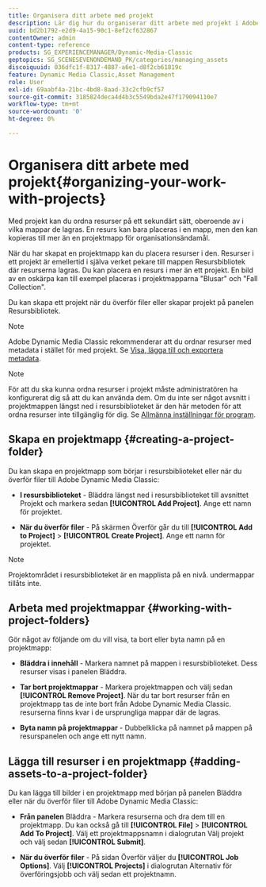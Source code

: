 ```yaml
---
title: Organisera ditt arbete med projekt
description: Lär dig hur du organiserar ditt arbete med projekt i Adobe Dynamic Media Classic.
uuid: bd2b1792-e2d9-4a15-90c1-8ef2cf632867
contentOwner: admin
content-type: reference
products: SG_EXPERIENCEMANAGER/Dynamic-Media-Classic
geptopics: SG_SCENESEVENONDEMAND_PK/categories/managing_assets
discoiquuid: 036dfc1f-8317-4887-a6e1-d8f2cb61819c
feature: Dynamic Media Classic,Asset Management
role: User
exl-id: 69aabf4a-21bc-4bd8-8aad-33c2cfb9cf57
source-git-commit: 3185824deca4d4b3c5549bda2e47f179094110e7
workflow-type: tm+mt
source-wordcount: '0'
ht-degree: 0%

---
```


# Organisera ditt arbete med projekt{#organizing-your-work-with-projects}

Med projekt kan du ordna resurser på ett sekundärt sätt, oberoende av i vilka mappar de lagras. En resurs kan bara placeras i en mapp, men den kan kopieras till mer än en projektmapp för organisationsändamål.

När du har skapat en projektmapp kan du placera resurser i den. Resurser i ett projekt är emellertid i själva verket pekare till mappen Resursbibliotek där resurserna lagras. Du kan placera en resurs i mer än ett projekt. En bild av en oskärpa kan till exempel placeras i projektmapparna &quot;Blusar&quot; och &quot;Fall Collection&quot;.

Du kan skapa ett projekt när du överför filer eller skapar projekt på panelen Resursbibliotek.

>[!NOTE]
>
>Adobe Dynamic Media Classic rekommenderar att du ordnar resurser med metadata i stället för med projekt. Se [Visa, lägga till och exportera metadata](viewing-adding-exporting-metadata.md).

>[!NOTE]
>
>För att du ska kunna ordna resurser i projekt måste administratören ha konfigurerat dig så att du kan använda dem. Om du inte ser något avsnitt i projektmappen längst ned i resursbiblioteket är den här metoden för att ordna resurser inte tillgänglig för dig. Se [Allmänna inställningar för program](application-setup.md#general-settings).

## Skapa en projektmapp {#creating-a-project-folder}

Du kan skapa en projektmapp som börjar i resursbiblioteket eller när du överför filer till Adobe Dynamic Media Classic:

* **I resursbiblioteket**  - Bläddra längst ned i resursbiblioteket till avsnittet Projekt och markera sedan  **[!UICONTROL Add Project]**. Ange ett namn för projektet.

* **När du överför filer**  - På skärmen Överför går du till  **[!UICONTROL Add to Project]** >  **[!UICONTROL Create Project]**. Ange ett namn för projektet.

>[!NOTE]
>
>Projektområdet i resursbiblioteket är en mapplista på en nivå. undermappar tillåts inte.

## Arbeta med projektmappar {#working-with-project-folders}

Gör något av följande om du vill visa, ta bort eller byta namn på en projektmapp:

* **Bläddra i innehåll** - Markera namnet på mappen i resursbiblioteket. Dess resurser visas i panelen Bläddra.

* **Tar bort projektmappar** - Markera projektmappen och välj sedan  **[!UICONTROL Remove Project]**. När du tar bort resurser från en projektmapp tas de inte bort från Adobe Dynamic Media Classic. resurserna finns kvar i de ursprungliga mappar där de lagras.

* **Byta namn på projektmappar**  - Dubbelklicka på namnet på mappen på resurspanelen och ange ett nytt namn.

## Lägga till resurser i en projektmapp {#adding-assets-to-a-project-folder}

Du kan lägga till bilder i en projektmapp med början på panelen Bläddra eller när du överför filer till Adobe Dynamic Media Classic:

* **Från panelen**  Bläddra - Markera resurserna och dra dem till en projektmapp. Du kan också gå till **[!UICONTROL File]** > **[!UICONTROL Add To Project]**. Välj ett projektmappsnamn i dialogrutan Välj projekt och välj sedan **[!UICONTROL Submit]**.

* **När du överför filer**  - På sidan Överför väljer du  **[!UICONTROL Job Options]**. Välj **[!UICONTROL Projects]** i dialogrutan Alternativ för överföringsjobb och välj sedan ett projektnamn.
